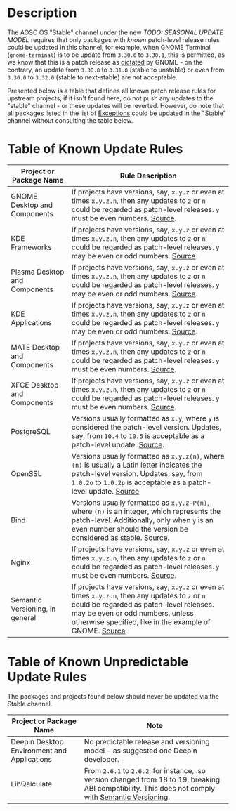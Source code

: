 <!-- TITLE: Known Patch Release Rules -->
<!-- SUBTITLE: Useful list of release rules that defines packages that could be updated in the Stable channel -->

# Description

The AOSC OS "Stable" channel under the new *TODO: SEASONAL UPDATE MODEL* requires that only packages with *known* patch-level release rules could be updated in this channel, for example, when GNOME Terminal (`gnome-terminal`) is to be update from `3.30.0` to `3.30.1`, this is permitted, as we know that this is a patch release as [dictated](https://developer.gnome.org/programming-guidelines/stable/versioning.html.en#stable-unstable-versions) by GNOME - on the contrary, an update from `3.30.0` to `3.31.0` (stable to unstable) or even from `3.30.0` to `3.32.0` (stable to next-stable) are not acceptable.

Presented below is a table that defines all known patch release rules for upstream projects, if it isn't found here, do not push any updates to the "stable" channel - or these updates will be reverted. However, do note that all packages listed in the list of [Exceptions](https://wiki.aosc.io/developers/aosc-os/cycle-exceptions) could be updated in the "Stable" channel without consulting the table below.

# Table of Known Update Rules

| Project or Package Name | Rule Description |
| -------------------------------------------- | ----------------------------- |
| GNOME Desktop and Components | If projects have versions, say, `x.y.z`  or even at times `x.y.z.n`, then any updates to `z` or `n` could be regarded as patch-level releases. `y` must be even numbers. [Source](https://developer.gnome.org/programming-guidelines/stable/versioning.html.en#stable-unstable-versions). |
| KDE Frameworks | If projects have versions, say, `x.y.z`  or even at times `x.y.z.n`, then any updates to `z` or `n` could be regarded as patch-level releases. `y` may be even or odd numbers. [Source](https://community.kde.org/Guidelines_and_HOWTOs/Application_Versioning). |
| Plasma Desktop and Components | If projects have versions, say, `x.y.z`  or even at times `x.y.z.n`, then any updates to `z` or `n` could be regarded as patch-level releases. `y` may be even or odd numbers. [Source](https://community.kde.org/Guidelines_and_HOWTOs/Application_Versioning). |
| KDE Applications | If projects have versions, say, `x.y.z`  or even at times `x.y.z.n`, then any updates to `z` or `n` could be regarded as patch-level releases. `y` may be even or odd numbers. [Source](https://community.kde.org/Guidelines_and_HOWTOs/Application_Versioning). |
| MATE Desktop and Components | If projects have versions, say, `x.y.z`  or even at times `x.y.z.n`, then any updates to `z` or `n` could be regarded as patch-level releases. `y` must be even numbers. [Source](http://wiki.mate-desktop.org/roadmap). |
| XFCE Desktop and Components | If projects have versions, say, `x.y.z`  or even at times `x.y.z.n`, then any updates to `z` or `n` could be regarded as patch-level releases. `y` must be even numbers. [Source](https://xfce.org/about/releasemodel). |
| PostgreSQL | Versions usually formatted as `x.y`, where `y` is considered the patch-level version. Updates, say, from `10.4` to `10.5` is acceptable as a patch-level update. [Source](https://www.postgresql.org/support/versioning/). |
| OpenSSL | Versions usually formatted as `x.y.z(n)`, where `(n)` is usually a Latin letter indicates the patch-level version. Updates, say, from `1.0.2o` to `1.0.2p` is acceptable as a patch-level update. [Source](https://wiki.openssl.org/index.php/Versioning) |
| Bind | Versions usually formatted as `x.y.z-P(n)`, where `(n)` is an integer, which represents the patch-level. Additionally, only when `y` is an even number should the version be considered as stable. [Source](https://www.isc.org/downloads/software-support-policy/). |
| Nginx| If projects have versions, say, `x.y.z`  or even at times `x.y.z.n`, then any updates to `z` or `n` could be regarded as patch-level releases. `y` must be even numbers. [Source](https://www.nginx.com/blog/nginx-1-12-1-13-released/). |
| Semantic Versioning, in general | If projects have versions, say, `x.y.z`  or even at times `x.y.z.n`, then any updates to `z` or `n` could be regarded as patch-level releases. may be even or odd numbers, unless otherwise specified, like in the example of GNOME. [Source](https://semver.org/). |

# Table of Known Unpredictable Update Rules

The packages and projects found below should never be updated via the Stable channel.

| Project or Package Name | Note |
| -------------------------------------------- | ----------------------------- |
| Deepin Desktop Environment and Applications | No predictable release and versioning model - as suggested one Deepin developer. |
| LibQalculate | From `2.6.1` to `2.6.2`, for instance, .so version changed from 18 to 19, breaking ABI compatibility. This does not comply with [Semantic Versioning](https://semver.org/). |